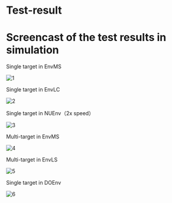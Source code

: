 # Test-result
# Screencast of the test results in simulation
Single target in EnvMS

![1](https://github.com/taotaojiang12138/Test-result/blob/main/screencasts/1.gif)

Single target in EnvLC

![2](https://github.com/taotaojiang12138/Test-result/blob/main/screencasts/2.gif)

Single target in NUEnv（2x speed）

![3](https://github.com/taotaojiang12138/Test-result/blob/main/screencasts/3.gif)

Multi-target in EnvMS

![4](https://github.com/taotaojiang12138/Test-result/blob/main/screencasts/4.gif)

Multi-target in EnvLS

![5](https://github.com/taotaojiang12138/Test-result/blob/main/screencasts/5.gif)

Single target in DOEnv

![6]()

